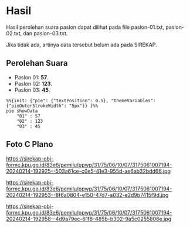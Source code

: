 # Hasil

Hasil perolehan suara paslon dapat dilihat pada file paslon-01.txt, paslon-02.txt, dan paslon-03.txt.

Jika tidak ada, artinya data tersebut belum ada pada SIREKAP.

## Perolehan Suara

 * Paslon 01: **57**.
 * Paslon 02: **123**.
 * Paslon 03: **45**.

```mermaid
%%{init: {"pie": {"textPosition": 0.5}, "themeVariables": {"pieOuterStrokeWidth": "5px"}} }%%
pie showData
    "01" : 57
    "02" : 123
    "03" : 45
```
## Foto C Plano

https://sirekap-obj-formc.kpu.go.id/83e6/pemilu/ppwp/31/75/06/10/07/3175061007194-20240214-192925--503a61ce-c0e5-41e3-955d-ae6ab32bdd66.jpg

https://sirekap-obj-formc.kpu.go.id/83e6/pemilu/ppwp/31/75/06/10/07/3175061007194-20240214-192953--8f6a0804-e150-47d7-a032-e2d9b7415f9d.jpg

https://sirekap-obj-formc.kpu.go.id/83e6/pemilu/ppwp/31/75/06/10/07/3175061007194-20240214-192958--4d9a79ec-61f8-485b-b302-9a5c0255806e.jpg
